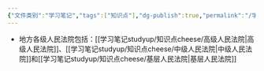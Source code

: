 ```yaml
---
{"文件类别":"学习笔记","tags":["知识点"],"dg-publish":true,"permalink":"/学习笔记studyup/知识点cheese/地方各级人民法院/","dgPassFrontmatter":true,"noteIcon":"","created":"2024-09-23T16:19:08.855+08:00","updated":"2024-09-23T16:30:32.173+08:00"}
---
```


- 地方各级人民法院包括：[[学习笔记studyup/知识点cheese/高级人民法院\|高级人民法院]]、[[学习笔记studyup/知识点cheese/中级人民法院\|中级人民法院]]和[[学习笔记studyup/知识点cheese/基层人民法院\|基层人民法院]]

